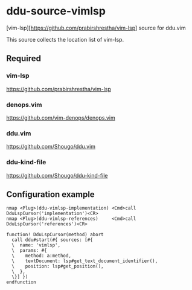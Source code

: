# ddu-source-vimlsp

[vim-lsp][https://github.com/prabirshrestha/vim-lsp] source for ddu.vim

This source collects the location list of vim-lsp.

## Required

### vim-lsp

https://github.com/prabirshrestha/vim-lsp

### denops.vim

https://github.com/vim-denops/denops.vim

### ddu.vim

https://github.com/Shougo/ddu.vim

### ddu-kind-file

https://github.com/Shougo/ddu-kind-file

## Configuration example

```vim
nmap <Plug>(ddu-vimlsp-implementation) <Cmd>call DduLspCursor('implementation')<CR>
nmap <Plug>(ddu-vimlsp-references)     <Cmd>call DduLspCursor('references')<CR>

function! DduLspCursor(method) abort
  call ddu#start(#{ sources: [#{
  \  name: 'vimlsp',
  \  params: #{
  \    method: a:method,
  \    textDocument: lsp#get_text_document_identifier(),
  \    position: lsp#get_position(),
  \  },
  \}] })
endfunction
```
